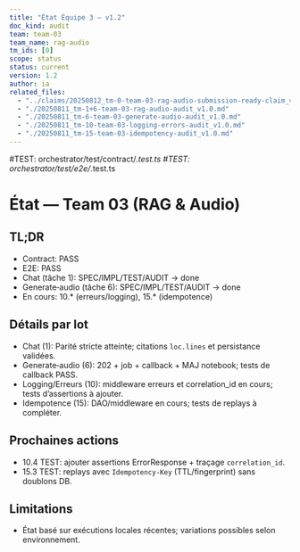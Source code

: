 ```yaml
---
title: "État Équipe 3 — v1.2"
doc_kind: audit
team: team-03
team_name: rag-audio
tm_ids: [0]
scope: status
status: current
version: 1.2
author: ia
related_files:
  - "../claims/20250812_tm-0-team-03-rag-audio-submission-ready-claim_v1.2.md"
  - "./20250811_tm-1+6-team-03-rag-audio-audit_v1.0.md"
  - "./20250811_tm-6-team-03-generate-audio-audit_v1.0.md"
  - "./20250811_tm-10-team-03-logging-errors-audit_v1.0.md"
  - "./20250811_tm-15-team-03-idempotency-audit_v1.0.md"
---
```


#TEST: orchestrator/test/contract/*.test.ts
#TEST: orchestrator/test/e2e/*.test.ts

# État — Team 03 (RAG & Audio)

## TL;DR
- Contract: PASS
- E2E: PASS
- Chat (tâche 1): SPEC/IMPL/TEST/AUDIT → done
- Generate‑audio (tâche 6): SPEC/IMPL/TEST/AUDIT → done
- En cours: 10.* (erreurs/logging), 15.* (idempotence)

## Détails par lot
- Chat (1): Parité stricte atteinte; citations `loc.lines` et persistance validées.
- Generate‑audio (6): 202 + job + callback + MAJ notebook; tests de callback PASS.
- Logging/Erreurs (10): middleware erreurs et correlation_id en cours; tests d’assertions à ajouter.
- Idempotence (15): DAO/middleware en cours; tests de replays à compléter.

## Prochaines actions
- 10.4 TEST: ajouter assertions ErrorResponse + traçage `correlation_id`.
- 15.3 TEST: replays avec `Idempotency-Key` (TTL/fingerprint) sans doublons DB.

## Limitations
- État basé sur exécutions locales récentes; variations possibles selon environnement.
